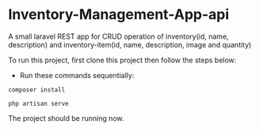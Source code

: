 
# Inventory-Management-App-api

A small laravel REST app for CRUD operation of inventory(id, name, description) and inventory-item(id, name, description, image and quantity)

To run this project, first clone this project then follow the steps below:

* Run these commands sequentially:

`composer install`

`php artisan serve`

The project should be running now.